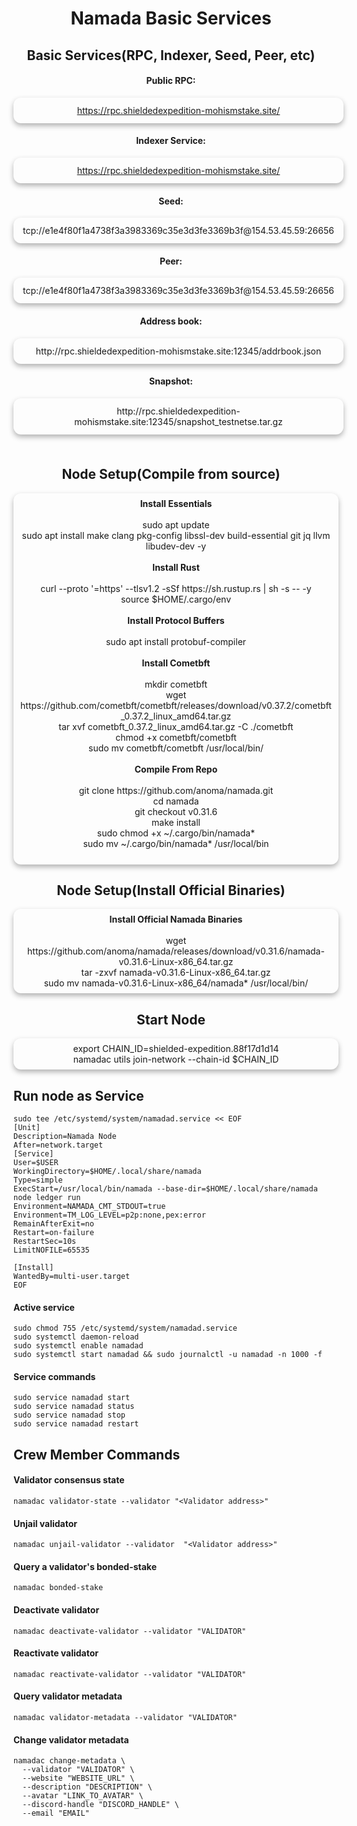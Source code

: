 # <center> Namada Basic Services

## <center> Basic Services(RPC, Indexer, Seed, Peer, etc)

#### <center> Public RPC:
<p style="
  box-shadow: 0 4px 8px 0 rgba(0,0,0,0.3);
  width: 100%;
  text-align: center;
  border-radius: 12px;
  padding: 12px;
">
<a href="https://rpc.shieldedexpedition-mohismstake.site/" title="RPC endpoint">https://rpc.shieldedexpedition-mohismstake.site/</a>
</p>

#### <center> Indexer Service: 
<p style="
  box-shadow: 0 4px 8px 0 rgba(0,0,0,0.3);
  width: 100%;
  text-align: center;
  border-radius: 12px;
  padding: 12px;
">
<a href="https://rpc.shieldedexpedition-mohismstake.site/" title="RPC endpoint">https://rpc.shieldedexpedition-mohismstake.site/</a>
</p>

#### <center> Seed:
<p style="
  box-shadow: 0 4px 8px 0 rgba(0,0,0,0.3);
  width: 100%;
  text-align: center;
  border-radius: 12px;
  padding: 12px;
">
tcp://e1e4f80f1a4738f3a3983369c35e3d3fe3369b3f@154.53.45.59:26656
</p>

#### <center> Peer:
<p style="
  box-shadow: 0 4px 8px 0 rgba(0,0,0,0.3);
  width: 100%;
  text-align: center;
  border-radius: 12px;
  padding: 12px;
">
tcp://e1e4f80f1a4738f3a3983369c35e3d3fe3369b3f@154.53.45.59:26656
</p>

#### <center> Address book:
<p style="
  box-shadow: 0 4px 8px 0 rgba(0,0,0,0.3);
  width: 100%;
  text-align: center;
  border-radius: 12px;
  padding: 12px;
">
http://rpc.shieldedexpedition-mohismstake.site:12345/addrbook.json
</p>

#### <center> Snapshot:
<div style="
  box-shadow: 0 4px 8px 0 rgba(0,0,0,0.3);
  width: 100%;
  text-align: center;
  border-radius: 12px;
  padding: 12px;
">
http://rpc.shieldedexpedition-mohismstake.site:12345/snapshot_testnetse.tar.gz
</div>

<div style="height:22px"></div>

## <center> Node Setup(Compile from source)
<div style="
  box-shadow: 0 4px 8px 0 rgba(0,0,0,0.3);
  width: 100%;
  text-align: center;
  border-radius: 12px;
  padding: 8px;
">
<b><strong>Install Essentials</strong></b><br />
<br />
sudo apt update<br />
sudo apt install make clang pkg-config libssl-dev build-essential git jq llvm libudev-dev -y<br />
<br />
<b><strong>Install Rust</strong></b><br />
<br />
curl --proto '=https' --tlsv1.2 -sSf https://sh.rustup.rs | sh -s -- -y <br />
source $HOME/.cargo/env<br />
<br />
<b><strong>Install Protocol Buffers</strong></b><br />
<br />
sudo apt install protobuf-compiler<br />
<br />
<b><strong>Install Cometbft</strong></b><br />
<br />
mkdir cometbft<br />
wget https://github.com/cometbft/cometbft/releases/download/v0.37.2/cometbft_0.37.2_linux_amd64.tar.gz<br />
tar xvf cometbft_0.37.2_linux_amd64.tar.gz -C ./cometbft<br />
chmod +x cometbft/cometbft<br />
sudo mv cometbft/cometbft /usr/local/bin/<br />
<br />
<b><strong>Compile From Repo</strong></b><br />
<br />
git clone https://github.com/anoma/namada.git<br />
cd namada<br />
git checkout v0.31.6<br />
make install<br />
sudo chmod +x ~/.cargo/bin/namada*<br />
sudo mv ~/.cargo/bin/namada* /usr/local/bin<br />
<br />
</div>

## <center> Node Setup(Install Official Binaries)
<div style="
  box-shadow: 0 4px 8px 0 rgba(0,0,0,0.3);
  width: 100%;
  text-align: center;
  border-radius: 12px;
  padding: 8px;
">
<b><strong>Install Official Namada Binaries</strong></b><br />
<br />
wget https://github.com/anoma/namada/releases/download/v0.31.6/namada-v0.31.6-Linux-x86_64.tar.gz<br />
tar -zxvf namada-v0.31.6-Linux-x86_64.tar.gz<br />
sudo mv namada-v0.31.6-Linux-x86_64/namada* /usr/local/bin/<br />
</div>

## <center> Start Node
<div style="
  box-shadow: 0 4px 8px 0 rgba(0,0,0,0.3);
  width: 100%;
  text-align: center;
  border-radius: 12px;
  padding: 8px;
">
export CHAIN_ID=shielded-expedition.88f17d1d14<br />
namadac utils join-network --chain-id $CHAIN_ID<br />
</div>

## Run node as Service
```
sudo tee /etc/systemd/system/namadad.service << EOF
[Unit]
Description=Namada Node
After=network.target
[Service]
User=$USER
WorkingDirectory=$HOME/.local/share/namada
Type=simple
ExecStart=/usr/local/bin/namada --base-dir=$HOME/.local/share/namada node ledger run
Environment=NAMADA_CMT_STDOUT=true
Environment=TM_LOG_LEVEL=p2p:none,pex:error
RemainAfterExit=no
Restart=on-failure
RestartSec=10s
LimitNOFILE=65535

[Install]
WantedBy=multi-user.target
EOF
```

#### Active service
```
sudo chmod 755 /etc/systemd/system/namadad.service
sudo systemctl daemon-reload
sudo systemctl enable namadad
sudo systemctl start namadad && sudo journalctl -u namadad -n 1000 -f
```

#### Service commands
```
sudo service namadad start
sudo service namadad status
sudo service namadad stop
sudo service namadad restart
```

## Crew Member Commands

#### Validator consensus state
```
namadac validator-state --validator "<Validator address>"
```

#### Unjail validator
```
namadac unjail-validator --validator  "<Validator address>"
```

#### Query a validator's bonded-stake
```
namadac bonded-stake
```

#### Deactivate validator
```
namadac deactivate-validator --validator "VALIDATOR"
```

#### Reactivate validator
```
namadac reactivate-validator --validator "VALIDATOR"
```

#### Query validator metadata
```
namadac validator-metadata --validator "VALIDATOR"
```

#### Change validator metadata
```
namadac change-metadata \
  --validator "VALIDATOR" \
  --website "WEBSITE_URL" \
  --description "DESCRIPTION" \
  --avatar "LINK_TO_AVATAR" \
  --discord-handle "DISCORD_HANDLE" \
  --email "EMAIL"
```

